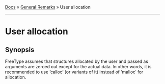 [Docs](ft2-index.md) &raquo; [General Remarks](ft2-toc.md#general-remarks) &raquo; User allocation

-------------------------------

# User allocation

## Synopsis

FreeType assumes that structures allocated by the user and passed as arguments are zeroed out except for the actual data. In other words, it is recommended to use &lsquo;calloc&rsquo; (or variants of it) instead of &lsquo;malloc&rsquo; for allocation.

